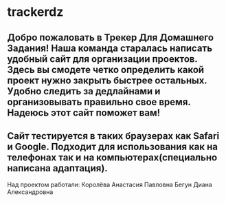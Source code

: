 # trackerdz
Добро пожаловать в Трекер Для Домашнего Задания!
Наша команда старалась написать удобный сайт для организации проектов.  
Здесь вы смодете четко определить какой проект нужно закрыть быстрее остальных.  Удобно следить за дедлайнами и организовывать правильно свое время. 
Надеюсь этот сайт поможет вам!
----
Сайт тестируется в таких браузерах как Safari и Google. Подходит для использования как на телефонах так и на компьютерах(специально написана адаптация).
----
Над проектом работали:
Королёва Анастасия Павловна 
Бегун Диана Александровна
